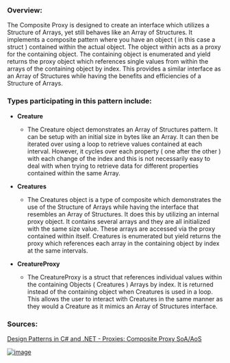 ### Overview:

The Composite Proxy is designed to create an interface which utilizes a Structure of Arrays, yet still behaves like an Array of Structures. It implements a composite pattern where you have an object ( in this case a struct ) contained within the actual object. The object within acts as a proxy for the containing object. The containing object is enumerated and yield returns the proxy object which references single values from within the arrays of the containing object by index. This provides a similar interface as an Array of Structures while having the benefits and efficiencies of a Structure of Arrays.

### Types participating in this pattern include:

- **Creature**
	* The Creature object demonstrates an Array of Structures pattern. It can be setup with an initial size in bytes like an Array. It can then be iterated over using a loop to retrieve values contained at each interval. However, it cycles over each property ( one after the other ) with each change of the index and this is not necessarily easy to deal with when trying to retrieve data for different properties contained within the same Array.

- **Creatures**
	- The Creatures object is a type of composite which demonstrates the use of the Structure of Arrays while having the interface that resembles an Array of Structures. It does this by utilizing an internal proxy object. It contains several arrays and they are all initialized with the same size value. These arrays are accessed via the proxy contained within itself. Creatures is enumerated but yield returns the proxy which references each array in the containing object by index at the same intervals.
	
- **CreatureProxy**
	- The CreatureProxy is a struct that references individual values within the containing Objects ( Creatures ) Arrays by index. It is returned instead of the containing object when Creatures is used in a loop. This allows the user to interact with Creatures in the same manner as they would a Creature as it mimics an Array of Structures interface. 
### Sources:
[Design Patterns in C# and .NET - Proxies: Composite Proxy SoA/AoS](https://www.udemy.com/course/design-patterns-csharp-dotnet/)

[![image](https://github.com/nicholasrwx/GangOfFourPatterns/blob/main/Imgs/back-arrow_1f519.png)](https://github.com/nicholasrwx/GangOfFourPatterns/tree/main)